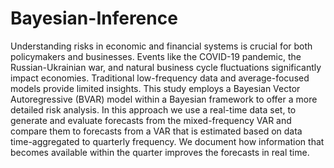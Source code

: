 # Bayesian-Inference
Understanding risks in economic and financial systems is crucial for both policymakers and businesses. Events like the COVID-19 pandemic, the Russian-Ukrainian war, and natural business cycle fluctuations significantly impact economies. 
Traditional low-frequency data and average-focused models provide limited insights. This study employs a Bayesian Vector Autoregressive (BVAR) model within a Bayesian framework to offer a more detailed risk analysis. In this approach we use a real-time data set, to generate and evaluate forecasts from the mixed-frequency VAR and compare them to forecasts from a VAR that is estimated based on data time-aggregated to quarterly frequency. We document how information that becomes available within the quarter improves the forecasts in real time. 
